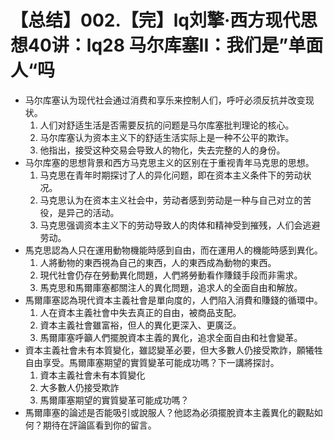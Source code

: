 # 【总结】002.【完】lq刘擎·西方现代思想40讲：lq28 马尔库塞II：我们是”单面人“吗

-   马尔库塞认为现代社会通过消费和享乐来控制人们，呼吁必须反抗并改变现状。
    1.  人们对舒适生活是否需要反抗的问题是马尔库塞批判理论的核心。
    2.  马尔库塞认为资本主义下的舒适生活实际上是一种不公平的欺诈。
    3.  他指出，接受这种交易会导致人的物化，失去完整的人的身份。
-   马尔库塞的思想背景和西方马克思主义的区别在于重视青年马克思的思想。
    1.  马克思在青年时期探讨了人的异化问题，即在资本主义条件下的劳动状况。
    2.  马克思认为在资本主义社会中，劳动者感到劳动是一种与自己对立的苦役，是异己的活动。
    3.  马克思强调资本主义下的劳动导致人的肉体和精神受到摧残，人们会逃避劳动。
-   馬克思認為人只在運用動物機能時感到自由，而在運用人的機能時感到異化。
    1.  人將動物的東西視為自己的東西，人的東西成為動物的東西。
    2.  現代社會仍存在勞動異化問題，人們將勞動看作賺錢手段而非需求。
    3.  馬克思和馬爾庫塞都關注人的異化問題，追求人的全面自由和解放。
-   馬爾庫塞認為現代資本主義社會是單向度的，人們陷入消費和賺錢的循環中。
    1.  人在資本主義社會中失去真正的自由，被商品支配。
    2.  資本主義社會雖富裕，但人的異化更深入、更廣泛。
    3.  馬爾庫塞呼籲人們擺脫資本主義的異化，追求全面自由和社會變革。
-   資本主義社會未有本質變化，雖認變革必要，但大多數人仍接受欺詐，願犧牲自由享受。馬爾庫塞期望的實質變革可能成功嗎？下一講將探討。
    1.  資本主義社會未有本質變化
    2.  大多數人仍接受欺詐
    3.  馬爾庫塞期望的實質變革可能成功嗎？
-   馬爾庫塞的論述是否能吸引或說服人？他認為必須擺脫資本主義異化的觀點如何？期待在評論區看到你的留言。